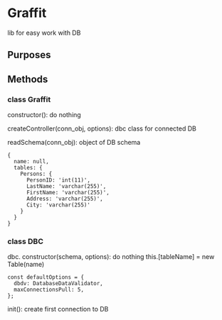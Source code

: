 # Graffit
lib for easy work with DB

## Purposes


## Methods
### class Graffit

constructor(): do nothing

createController(conn_obj, options): dbc class for connected DB

readSchema(conn_obj): object of DB schema

```
{
  name: null,
  tables: {
    Persons: {
      PersonID: 'int(11)',
      LastName: 'varchar(255)',
      FirstName: 'varchar(255)',
      Address: 'varchar(255)',
      City: 'varchar(255)'
    }
  }
}
```

### class DBC

dbc.
constructor(schema, options): do nothing
this.[tableName] = new Table(name)


```
const defaultOptions = {
  dbdv: DatabaseDataValidator,
  maxConnectionsPull: 5,
};
```

init(): create first connection to DB



